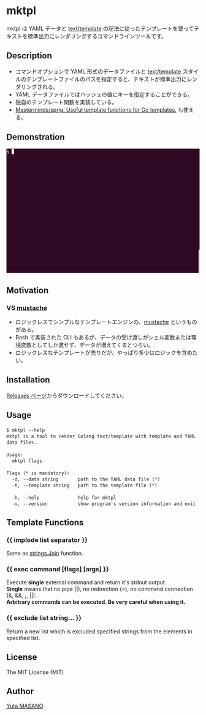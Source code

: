 # mktpl

mktpl は YAML データと [text/template](http://golang-jp.org/pkg/text/template/) の記法に従ったテンプレートを使ってテキストを標準出力にレンダリングするコマンドラインツールです。

## Description

* コマンドオプションで YAML 形式のデータファイルと [text/template](http://golang-jp.org/pkg/text/template/) スタイルのテンプレートファイルのパスを指定すると、テキストが標準出力にレンダリングされる。
* YAML データファイルではハッシュの値にキーを指定することができる。
* 独自のテンプレート関数を実装している。
* [Masterminds/sprig: Useful template functions for Go templates.](https://github.com/Masterminds/sprig) も使える。

## Demonstration

![demo](https://raw.githubusercontent.com/yuta-masano/mktpl/images/_tools/etc/images/mktpl.gif)

## Motivation

### VS [mustache](https://mustache.github.io/)

* ロジックレスでシンプルなテンプレートエンジンの、[mustache](https://mustache.github.io/) というものがある。
* Bash で実装された CLI もあるが、データの受け渡しがシェル変数または環境変数としてしか渡せず、データが増えてくるとつらい。
* ロジックレスなテンプレートが売りだが、やっぱり多少はロジックを含めたい。

## Installation

[Releases ページ](https://github.com/yuta-masano/mktpl/releases)からダウンロードしてください。

## Usage

```
$ mktpl --help
mktpl is a tool to render Golang text/template with template and YAML data files.

Usage:
  mktpl flags

Flags (* is mandatory):
  -d, --data string       path to the YAML data file (*)
  -t, --template string   path to the template file (*)

  -h, --help              help for mktpl
  -v, --version           show program's version information and exit
```

## Template Functions

### \{\{ implode list separator \}\}

Same as [strings.Join](https://golang.org/pkg/strings/#Join) function.

### \{\{ exec command \[flags\] \[args\] \}\}

Execute **single** external command and return it's stdout output.  
**Single** means that no pipe (|), no redirection (>), no command connection (&, &&, ;, ||).  
**Arbitrary commands can be executed. Be very careful when using it.**

### \{\{ exclude list string... \}\}

Return a new list which is excluded specified strings from the elements in specified list.

## License

The MIT License (MIT)

## Author

[Yuta MASANO](https://github.com/yuta-masano)
